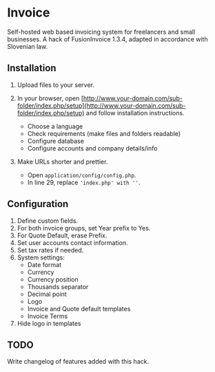 Invoice
=======

Self-hosted web based invoicing system for freelancers and small businesses. A hack of FusionInvoice 1.3.4, adapted in accordance with Slovenian law.

Installation
------------

1. Upload files to your server.

2. In your browser, open [http://www.your-domain.com/sub-folder/index.php/setup](http://www.your-domain.com/sub-folder/index.php/setup) and follow installation instructions.
    * Choose a language
    * Check requirements (make files and folders readable)
    * Configure database
    * Configure accounts and company details/info

3. Make URLs shorter and prettier.
    * Open `application/config/config.php`.
    * In line 29, replace `'index.php' with ''`.

Configuration
-------------

1. Define custom fields.
2. For both invoice groups, set Year prefix to Yes.
3. For Quote Default, erase Prefix.
4. Set user accounts contact information.
5. Set tax rates if needed.
6. System settings:
    * Date format
    * Currency
    * Currency position
    * Thousands separator
    * Decimal point
    * Logo
    * Invoice and Quote default templates
    * Invoice Terms
7. Hide logo in templates

TODO
----

Write changelog of features added with this hack.
